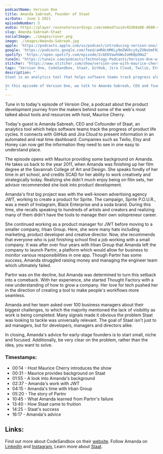 ```yaml
---
podcastName: Version One
title: Amanda Sabreah, Founder of Staat
airDate:  June 1 2021
episodeNumber: 5
audio: https://player.resonaterecordings.com/embed?uuid=92d04a86-d680-4a7c-a645-e36b2d28e203&accentColor=13,180,206&backgroundColor=242,242,242
slug: Amanda-Sabreah-Staat
socialImage: ./images/cover.png
image: ./images/Amanda-Sabreah.jpg
apple: 'https://podcasts.apple.com/us/podcast/introducing-version-one/id1558498088?i=1000513093620'
google: 'https://podcasts.google.com/feed/aHR0cHM6Ly9mZWVkcy5yZXNvbmF0ZXJlY29yZGluZ3MuY29tL3ZlcnNpb24tb25lLXdpdGgtbWF1cmljZS1jaGVycnk/episode/N2M1NDA2MjYtZmUyYS00NmVkLWFmOGItOTljZWM2NTRhMmRl?sa=X&ved=0CAQQkfYCahcKEwio7urO7-bvAhUAAAAAHQAAAAAQAQ'
spotify: 'https://open.spotify.com/episode/2cbE6VawhUWuIoHKBpONaZ'
tuneIn: "https://tunein.com/podcasts/Technology-Podcasts/Version-One-with-Maurice-Cherry-p1416547/?topicId=161575825"
stitcher: "https://www.stitcher.com/show/version-one-with-maurice-cherry/episode/introducing-version-one-82408223"
tags: "Version One, CodeSandbox, Staat, GitHub, Jira Cloud, Twilio, Etsy, Honey, Amanda Sabreah, SCAD, Savannah College of Art and Design, JWT, Sprite P.O.U.R, Instagram, Black Enterprise, Irban Group, solopreneur, Fergus Thomas, Partnr, Thought Factory"
description: "
Staat is an analytics tool that helps software teams track progress along their product life cycle. Instead of re-inventing the wheel with issue tracking, Staat connects with GitHub and Jira Cloud, presenting information in an automated, real-time engineering dashboard to companies including Twilio, Etsy, and Honey.

In this episode of Version One, we talk to Amanda Sabreah, CEO and founder of Staat, about the whirlwind post-college journey that led her into creating a real-time dashboard for engineering teams all over the world. 
"
---
```


Tune in to today's episode of _Version One_, a podcast about the product
development journey from the makers behind some of the web's most talked about
tools and resources with host, Maurice Cherry.

Today's guest is Amanda Sabreah, CEO and Cofounder of Staat, an analytics tool
which helps software teams track the progress of product life cycles. It
connects with GitHub and Jira Cloud to present information in an automated and
real time dashboard. Companies such as Twilio, Etsy and Honey can now get the
information they need to see in one easy to understand place.

The episode opens with Maurice providing some background on Amanda. He takes us
back to the year 2011, when Amanda was finishing up her film degree at the
Savannah College of Art and Design. She speaks fondly of her time in art school,
and credits SCAD for her ability to work creatively and strategically today.
Realizing she didn't much enjoy being on film sets, her advisor recommended she
look into product development.

Amanda's first big project was with the well-known advertising agency JWT,
working to create a product for Sprite. The campaign, Sprite P.O.U.R., was a
mesh of Instagram, Black Enterprise and a soda brand. During this time, she
recalls speaking to hundreds of artists and creators and realizing many of them
didn't have the tools to manage their own solopreneur career.

She continued working as a product manager for JWT before moving to a smaller
company, Irban Group. Here, she wore many hats including marketing, product
developer and creative director. Now, she recommends that everyone who is just
finishing school find a job working with a small company. It was after over four
years with Irban Group that Amanda left the company to launch Partnr, a platform
which would allow for business to monitor various responsibilities in one app.
Though Partnr has some success, Amanda struggled raising money and managing the
engineer team which ultimately failed.

Partnr was on the decline, but Amanda was determined to turn this setback into a
comeback. With her experience, she started Thought Factory with a new
understanding of how to grow a company. Her love for tech pushed her in the
direction of creating a tool to make people's workflows more seamless.

Amanda and her team asked over 100 business managers about their biggest
challenges, to which the majority mentioned the lack of visibility as work is
being completed. Many signals made it obvious the problem Staat was looking to
tackle was universally relevant. The goal of Staat isn't just to aid managers,
but for developers, managers and directors alike.

In closing, Amanda's advice for early-stage founders is to start small, niche
and focused. Additionally, be very clear on the problem, rather than the idea,
you want to solve.

### Timestamps:

- 00:14 - Host Maurice Cherry introduces the show
- 00:31 - Maurice provides background on Staat
- 01:55 - A look into Amanda's background
- 02:37 - Amanda's work with JWT
- 04:15 - Amanda's time with Irban Group
- 05:20 - The story of Partnr
- 10:45 - What Amanda learned from Partnr's failure
- 13:40 - How Staat came to fruition
- 14:25 - Staat's success
- 16:17 - Amanda's advice

## Links:

Find out more about CodeSandbox on their [website](https://codesandbox.io/).
Follow Amanda on [LinkedIn](https://www.linkedin.com/in/amandasabreah/) and
[Instagram.](https://www.instagram.com/amandasabreah/?hl=en) Learn more about
[Staat](https://www.staat.co/).
